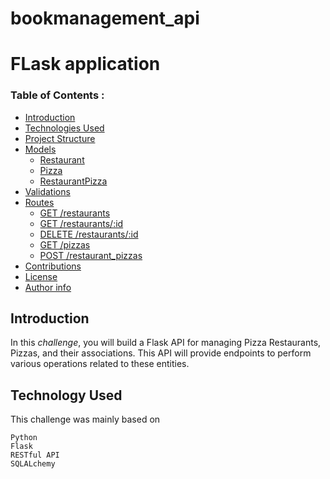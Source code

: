 # bookmanagement_api
# FLask application

###  Table of Contents :

- [Introduction](#introduction)
- [Technologies Used](#technologies_used)
- [Project Structure](#project_structure)
- [Models](#models)
  - [Restaurant](#restaurant)
  - [Pizza](#pizza)
  - [RestaurantPizza](#restaurantpizza)
- [Validations](#validations)
- [Routes](#routes)
  - [GET /restaurants](#get-restaurants)
  - [GET /restaurants/:id](#get-restaurantsid)
  - [DELETE /restaurants/:id](#delete-restaurantsid)
  - [GET /pizzas](#get-pizzas)
  - [POST /restaurant_pizzas](#post-restaurant_pizzas)
- [Contributions](#contributions)
- [License](#License)
- [Author info](#author)

  

## Introduction

In this *challenge*, you will build a Flask API for managing Pizza Restaurants, Pizzas, and their associations. This API will provide endpoints to perform various operations related to these entities.

## Technology Used

This challenge was mainly based on

    Python
    Flask
    RESTful API
    SQLALchemy